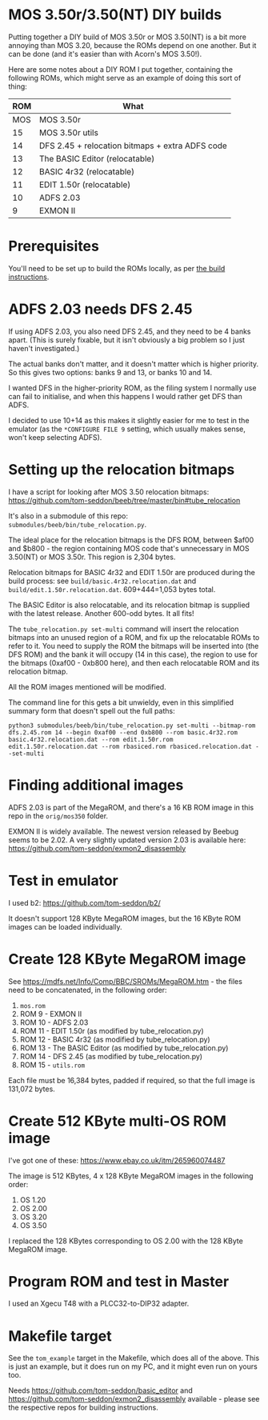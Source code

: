 # MOS 3.50r/3.50(NT) DIY builds

Putting together a DIY build of MOS 3.50r or MOS 3.50(NT) is a bit
more annoying than MOS 3.20, because the ROMs depend on one another.
But it can be done (and it's easier than with Acorn's MOS 3.50!).

Here are some notes about a DIY ROM I put together, containing the
following ROMs, which might serve as an example of doing this sort of
thing:

| ROM | What |
| --- | --- |
| MOS | MOS 3.50r |
| 15 | MOS 3.50r utils |
| 14 | DFS 2.45 + relocation bitmaps + extra ADFS code |
| 13 | The BASIC Editor (relocatable) |
| 12 | BASIC 4r32 (relocatable) |
| 11 | EDIT 1.50r (relocatable) |
| 10 | ADFS 2.03 |
| 9 | EXMON II |

# Prerequisites

You'll need to be set up to build the ROMs locally, as per
[the build instructions](./build.md).

# ADFS 2.03 needs DFS 2.45

If using ADFS 2.03, you also need DFS 2.45, and they need to be 4
banks apart. (This is surely fixable, but it isn't obviously a big
problem so I just haven't investigated.)

The actual banks don't matter, and it doesn't matter which is higher
priority. So this gives two options: banks 9 and 13, or banks 10 and
14.

I wanted DFS in the higher-priority ROM, as the filing system I
normally use can fail to initialise, and when this happens I would
rather get DFS than ADFS.

I decided to use 10+14 as this makes it slightly easier for me to test
in the emulator (as the `*CONFIGURE FILE 9` setting, which usually
makes sense, won't keep selecting ADFS).

# Setting up the relocation bitmaps

I have a script for looking after MOS 3.50 relocation bitmaps:
https://github.com/tom-seddon/beeb/tree/master/bin#tube_relocation

It's also in a submodule of this repo:
`submodules/beeb/bin/tube_relocation.py`.

The ideal place for the relocation bitmaps is the DFS ROM, between
$af00 and $b800 - the region containing MOS code that's unnecessary in
MOS 3.50(NT) or MOS 3.50r. This region is 2,304 bytes.

Relocation bitmaps for BASIC 4r32 and EDIT 1.50r are produced during
the build process: see `build/basic.4r32.relocation.dat` and
`build/edit.1.50r.relocation.dat`. 609+444=1,053 bytes total.

The BASIC Editor is also relocatable, and its relocation bitmap is
supplied with the latest release. Another 600-odd bytes. It all fits!

The `tube_relocation.py set-multi` command will insert the relocation
bitmaps into an unused region of a ROM, and fix up the relocatable
ROMs to refer to it. You need to supply the ROM the bitmaps will be
inserted into (the DFS ROM) and the bank it will occupy (14 in this
case), the region to use for the bitmaps (0xaf00 - 0xb800 here), and
then each relocatable ROM and its relocation bitmap.

All the ROM images mentioned will be modified.

The command line for this gets a bit unwieldy, even in this simplified
summary form that doesn't spell out the full paths:

    python3 submodules/beeb/bin/tube_relocation.py set-multi --bitmap-rom dfs.2.45.rom 14 --begin 0xaf00 --end 0xb800 --rom basic.4r32.rom basic.4r32.relocation.dat --rom edit.1.50r.rom edit.1.50r.relocation.dat --rom rbasiced.rom rbasiced.relocation.dat --set-multi

# Finding additional images

ADFS 2.03 is part of the MegaROM, and there's a 16 KB ROM image in
this repo in the `orig/mos350` folder.

EXMON II is widely available. The newest version released by Beebug
seems to be 2.02. A very slightly updated version 2.03 is available
here: https://github.com/tom-seddon/exmon2_disassembly

# Test in emulator

I used b2: https://github.com/tom-seddon/b2/

It doesn't support 128 KByte MegaROM images, but the 16 KByte ROM
images can be loaded individually.

# Create 128 KByte MegaROM image

See https://mdfs.net/Info/Comp/BBC/SROMs/MegaROM.htm - the files need
to be concatenated, in the following order:

1. `mos.rom`
2. ROM 9 - EXMON II
3. ROM 10 - ADFS 2.03
4. ROM 11 - EDIT 1.50r (as modified by tube_relocation.py)
5. ROM 12 - BASIC 4r32 (as modified by tube_relocation.py)
6. ROM 13 - The BASIC Editor (as modified by tube_relocation.py)
7. ROM 14 - DFS 2.45 (as modified by tube_relocation.py)
8. ROM 15 - `utils.rom`

Each file must be 16,384 bytes, padded if required, so that the full
image is 131,072 bytes.

# Create 512 KByte multi-OS ROM image

I've got one of these: https://www.ebay.co.uk/itm/265960074487

The image is 512 KBytes, 4 x 128 KByte MegaROM images in the following
order:

1. OS 1.20
2. OS 2.00
3. OS 3.20
4. OS 3.50

I replaced the 128 KBytes corresponding to OS 2.00 with the 128 KByte
MegaROM image.

# Program ROM and test in Master

I used an Xgecu T48 with a PLCC32-to-DIP32 adapter.

# Makefile target

See the `tom_example` target in the Makefile, which does all of the
above. This is just an example, but it does run on my PC, and it might
even run on yours too.

Needs https://github.com/tom-seddon/basic_editor and
https://github.com/tom-seddon/exmon2_disassembly available - please
see the respective repos for building instructions.
